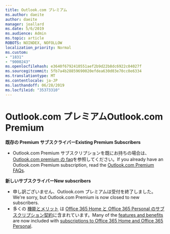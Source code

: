 ```yaml
---
title: Outlook.com プレミアム
ms.author: daeite
author: daeite
manager: joallard
ms.date: 5/6/2019
ms.audience: Admin
ms.topic: article
ROBOTS: NOINDEX, NOFOLLOW
localization_priority: Normal
ms.custom:
- "1831"
- "9000243"
ms.openlocfilehash: e3640f6792410551aef2b9d22b8dc6922c04027f
ms.sourcegitcommit: 5fb7a4b28859690020efdea630d03e70cc0e6334
ms.translationtype: MT
ms.contentlocale: ja-JP
ms.lasthandoff: 06/28/2019
ms.locfileid: "35373310"
---
```

# <a name="outlookcom-premium"></a><span data-ttu-id="e0070-102">Outlook.com プレミアム</span><span class="sxs-lookup"><span data-stu-id="e0070-102">Outlook.com Premium</span></span>

<span data-ttu-id="e0070-103">**既存の Premium サブスクライバー**</span><span class="sxs-lookup"><span data-stu-id="e0070-103">**Existing Premium Subscribers**</span></span>

- <span data-ttu-id="e0070-104">Outlook.com Premium サブスクリプションを既にお持ちの場合は、 [Outlook.com premium の faq](https://support.office.com/article/cd5f03f6-1407-456a-9410-f8f24804746b)を参照してください。</span><span class="sxs-lookup"><span data-stu-id="e0070-104">If you already have an Outlook.com Premium subscription, read the [Outlook.com Premium FAQs](https://support.office.com/article/cd5f03f6-1407-456a-9410-f8f24804746b).</span></span>

<span data-ttu-id="e0070-105">**新しいサブスクライバー**</span><span class="sxs-lookup"><span data-stu-id="e0070-105">**New subscribers**</span></span>

- <span data-ttu-id="e0070-106">申し訳ございません、Outlook.com プレミアムは受付を終了しました。</span><span class="sxs-lookup"><span data-stu-id="e0070-106">We're sorry, but Outlook.com Premium is now closed to new subscribers.</span></span>
- <span data-ttu-id="e0070-107">多くの [機能とメリット](https://support.office.com/article/78c6089c-7faf-44f5-82e2-efa9ebb921d2) は [Office 365 Home と Office 365 Personal のサブスクリプション契約](https://go.microsoft.com/fwlink/?linkid=2017122)に含まれています。</span><span class="sxs-lookup"><span data-stu-id="e0070-107">Many of the [features and benefits](https://support.office.com/article/78c6089c-7faf-44f5-82e2-efa9ebb921d2) are now included with [subscriptions to Office 365 Home and Office 365 Personal](https://go.microsoft.com/fwlink/?linkid=2017122).</span></span>